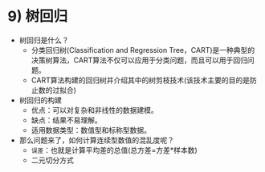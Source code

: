 
# 9) 树回归

* 树回归是什么？
    * 分类回归树(Classification and Regression Tree，CART)是一种典型的决策树算法，CART算法不仅可以应用于分类问题，而且可以用于回归问题。
    * CART算法构建的回归树并介绍其中的树剪枝技术(该技术主要的目的是防止数的过拟合)
* 树回归的构建
    * 优点：可以对复杂和非线性的数据建模。
    * 缺点：结果不易理解。
    * 适用数据类型：数值型和标称型数据。
* 那么问题来了，如何计算连续型数值的混乱度呢？
    * `误差`：也就是计算平均差的总值(总方差=方差*样本数)
    * 二元切分方式
